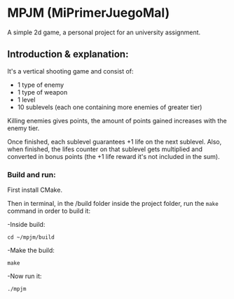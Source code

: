 # MPJM (MiPrimerJuegoMal)

A simple 2d game, a personal project for an university assignment. 

## Introduction & explanation:

It's a vertical shooting game and consist of:

- 1 type of enemy
- 1 type of weapon
- 1 level
- 10 sublevels (each one containing more enemies of greater tier)

Killing enemies gives points, the amount of points gained increases with the enemy tier.

Once finished, each sublevel guarantees +1 life on the next sublevel. Also, when finished, the lifes counter on that sublevel gets multiplied and converted in bonus points (the +1 life reward it's not included in the sum).

### Build and run:

First install CMake.

Then in terminal, in the /build folder inside the project folder, run the `make` command in order to build it:

-Inside build:
```
cd ~/mpjm/build
```
-Make the build:
```
make
```
-Now run it:
```
./mpjm
```
